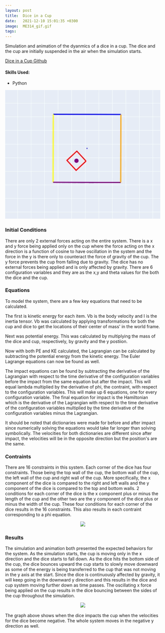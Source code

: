 ```yaml
---
layout: post
title:  Dice in a Cup
date:   2021-12-10 15:01:35 +0300 
image:  ME314_gif.gif
tags:   
---
```


Simulation and animation of the dyanmics of a dice in a cup. The dice and the cup are initially suspended in the air when the simulation starts.


[Dice in a Cup Github](https://github.com/mmorales45/Dice-In-A-Cup)

#### Skills Used:
* Python

<p align="center">
  <img src="/images/ME314_project.png" />
</p>

### Initial Conditions
There are only 2 external forces acting on the entire system. There is a x and y force being applied only on the cup where the force acting on the x direction is a function of cosine to have oscillation in the system and the force in the y is there only to counteract the force of gravity of the cup. The y force prevents the cup from falling due to gravity. The dice has no external forces being applied and is only affected by gravity. There are 6 configuration variables and they are as the x,y and theta values for the both the dice and the cup.

### Equations
To model the system, there are a few key equations that need to be calculated. 

The first is kinetic energy for each item. Vb is the body velocity and I is the inertia tensor. Vb was calculated by applying transformations for both the cup and dice to get the locations of their center of mass' in the world frame.

Next was potential energy. This was calculated by multiplying the mass of the dice and cup, respectively, by gravity and the y postiion.

Now with both PE and KE calculated, the Lagrangian can be calculated by subtracting the potential energy from the kinetic energy. The Euler Lagrange equations can now be found as well.


The impact equations can be found by subtracting the derivative of the Lagrangian with respect to the time derivative of the configuration variables before the impact from the same equation but after the impact. This will equal lambda multiplied by the derivative of phi, the contraint, with respect to the configuration variables. This will make up 6 equations, one for every configuration variable. The final equation for impact is the Hamiltonian which is the derivative of the Lagrangian with respect to the time derivative of the configuration variables multiplied by the time derivative of the configuration variables minus the Lagrangian.


It should be noted that dictionaries were made for before and after impact since numerically solving the equations would take far longer than solving symbolically. The velocities for both dictionaries are different since after impact, the velocities will be in the opposite direction but the position's are the same. 

### Contraints
There are 16 constraints in this system. Each corner of the dice has four constraints. Those being the top wall of the cup, the bottom wall of the cup, the left wall of the cup and right wall of the cup. More specifically, the x component of the dice is compared to the right and left walls and the y component of the dice is compared to the top and bottom walls. 2 conditions for each corner of the dice is the x component plus or minus the length of the cup and the other two are the y component of the dice plus or minus the width of the cup. These four conditions for each corner of the dice results in the 16 constraints. This also results in each contraint corresponding to a phi equation.

<p align="center">
  <img src="/public/images/314small.jpg" />
</p>

### Results
The simulation and animation both presented the expected behaviors for the system. As the simulation starts, the cup is moving only in the x direction and the dice starts to fall down. As the dice hits the bottom side of the cup, the dice bounces upward the cup starts to slowly move downward as some of the energy is being transferred to the cup that was not moving in the y axis at the start. Since the dice is continuously affected by gravity, it will keep going in the downward y direction and this results in the dice and cup system moving further down as time passes. The oscillating x force being applied on the cup results in the dice bouncing between the sides of the cup throughout the simulation.

<p align="center">
  <img src="/public/images/ME314_graph.png" />
</p>

The graph above shows when the dice impacts the cup when the velocities for the dice become negative. The whole system moves in the negative y direction as well.